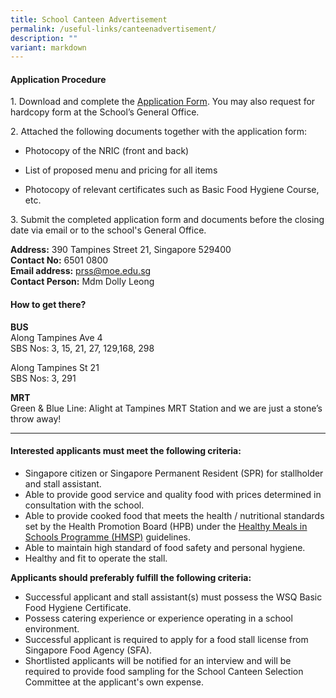 ```yaml
---
title: School Canteen Advertisement
permalink: /useful-links/canteenadvertisement/
description: ""
variant: markdown
---
```

#### Application Procedure

1\. Download and complete the  [Application Form](/files/application%20for%20school%20canteen%20stall.pdf). You may also request for hardcopy form at the School’s General Office.  

2\. Attached the following documents together with the application form:

* Photocopy of the NRIC (front and back)

*  List of proposed menu and pricing for all items

* Photocopy of relevant certificates such as Basic Food Hygiene Course, etc.

3\. Submit the completed application form and documents before the closing date via email or to the school's General Office. 

<b>Address:</b> 390 Tampines Street 21, Singapore 529400      
<b>Contact No:</b> 6501 0800  
<b>Email address:</b> [prss@moe.edu.sg](mailto:prss@moe.edu.sg)  
<b>Contact Person:</b> Mdm Dolly Leong

#### How to get there?  
**BUS**  
Along Tampines Ave 4  
SBS Nos: 3, 15, 21, 27, 129,168, 298  

Along Tampines St 21  
SBS Nos: 3, 291

**MRT**  
Green &amp; Blue Line: Alight at Tampines MRT Station and we are just a stone’s throw away!
* * *

#### Interested applicants must meet the following criteria:

* Singapore citizen or Singapore Permanent Resident (SPR) for stallholder and stall assistant.  
* Able to provide good service and quality food with prices determined in consultation with the school.  
* Able to provide cooked food that meets the health / nutritional standards set by the Health Promotion Board (HPB) under the [Healthy Meals in Schools Programme (HMSP)](https://www.hpb.gov.sg/schools/school-programmes/healthy-meals-in-schools-programme) guidelines.
* Able to maintain high standard of food safety and personal hygiene.  
* Healthy and fit to operate the stall.  

**Applicants should preferably fulfill the following criteria:**  

* Successful applicant and stall assistant(s) must possess the WSQ Basic Food Hygiene Certificate.  
* Possess catering experience or experience operating in a school environment.  
* Successful applicant is required to apply for a food stall license from Singapore Food Agency (SFA).  
* Shortlisted applicants will be notified for an interview and will be required to provide food sampling for the School Canteen Selection Committee at the applicant's own expense.